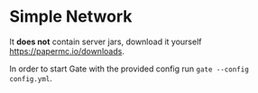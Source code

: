 # Simple Network

It **does not** contain server jars, download it yourself https://papermc.io/downloads.

In order to start Gate with the provided config run `gate --config config.yml`.
